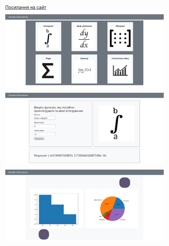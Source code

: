 <a href="http://ostaph.pythonanywhere.com/">Посилання на сайт</a>

![Main](readme_images/Головна.png)

![Integral](readme_images/Інтеграл.png)

![Stats](readme_images/Статистика.png)
